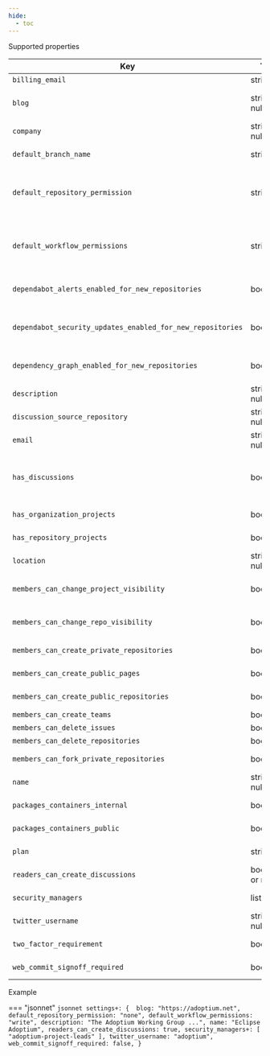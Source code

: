 ```yaml
---
hide:
  - toc
---
```


Supported properties

| Key                                                        | Type            | Description                                                                                                             | Notes                              |
|------------------------------------------------------------|-----------------|-------------------------------------------------------------------------------------------------------------------------|------------------------------------|
| `billing_email`                                            | string          | The billing email                                                                                                       |                                    |
| `blog`                                                     | string or null  | The blog url (usually links to the homepage of the organization)                                                        |                                    |
| `company`                                                  | string or null  | The company name if                                                                                                     |                                    |
| `default_branch_name`                                      | string          | The default branch name for newly created repositories                                                                  |                                    |
| `default_repository_permission`                            | string          | The base permission for all members of the organization for its repositories                                            | "none", "read", "write" or "admin" |
| `default_workflow_permissions`                             | string          | The default permissions granted to the GITHUB_TOKEN when running workflows in this organization                         | "read" or "write"                  |
| `dependabot_alerts_enabled_for_new_repositories`           | boolean         | If dependabot alerts will be enabled by default for newly created repos                                                 |                                    |
| `dependabot_security_updates_enabled_for_new_repositories` | boolean         | If dependabot security updates will be enabled by default for newly created repos                                       |                                    |
| `dependency_graph_enabled_for_new_repositories`            | boolean         | If the dependency graph is will be enabled by default for newly created repos                                           |                                    |
| `description`                                              | string or null  | The description of the organization                                                                                     |                                    |
| `discussion_source_repository`                             | string or null  | The source repository to host organization discussions                                                                  |                                    |
| `email`                                                    | string or null  | The main contact point of the organization                                                                              |                                    |
| `has_discussions`                                          | boolean         | If discussions are enabled for the organization. If `true`, property `discussion_source_repository` must be set as well |                                    |
| `has_organization_projects`                                | boolean         | If the organization can have organization projects                                                                      |                                    |
| `has_repository_projects`                                  | boolean         | If the repositories can have repository projects                                                                        |                                    |
| `location`                                                 | string or null  | The geographic location of the organization                                                                             |                                    |
| `members_can_change_project_visibility`                    | boolean         | If members with admin permissions on a project can change its visibility                                                |                                    |
| `members_can_change_repo_visibility`                       | boolean         | If members with admin permissions on a repo can change its visibility                                                   |                                    |
| `members_can_create_private_repositories`                  | boolean         | If members can create private repos                                                                                     |                                    |
| `members_can_create_public_pages`                          | boolean         | If members can create public pages                                                                                      |                                    |
| `members_can_create_public_repositories`                   | boolean         | If members can create public repos                                                                                      |                                    |
| `members_can_create_teams`                                 | boolean         | If members can create teams                                                                                             |                                    |
| `members_can_delete_issues`                                | boolean         | If members can delete issues                                                                                            |                                    |
| `members_can_delete_repositories`                          | boolean         | If members can delete repos                                                                                             |                                    |
| `members_can_fork_private_repositories`                    | boolean         | If members can fork private repos                                                                                       |                                    |
| `name`                                                     | string or null  | The display name of the organization                                                                                    |                                    |
| `packages_containers_internal`                             | boolean         | If members can push private releases / containers                                                                       |                                    |
| `packages_containers_public`                               | boolean         | If members can push public releases / containers                                                                        |                                    |
| `plan`                                                     | string          | Billing plan of the organization                                                                                        | read-only                          |
| `readers_can_create_discussions`                           | boolean or null | If readers can create discussions                                                                                       |                                    |
| `security_managers`                                        | list[string]    | List of teams that should act as security managers                                                                      |                                    |
| `twitter_username`                                         | string or null  | Twitter username                                                                                                        |                                    |
| `two_factor_requirement`                                   | boolean         | If two factor is required for all members                                                                               | read-only                          |
| `web_commit_signoff_required`                              | boolean         | If web commit signoff is required                                                                                       |                                    |


Example

=== "jsonnet"
    ```jsonnet
    settings+: { 
        blog: "https://adoptium.net",
        default_repository_permission: "none",
        default_workflow_permissions: "write",
        description: "The Adoptium Working Group ...",
        name: "Eclipse Adoptium",
        readers_can_create_discussions: true,
        security_managers+: [
            "adoptium-project-leads"
        ],
        twitter_username: "adoptium",
        web_commit_signoff_required: false,
    }
    ```
